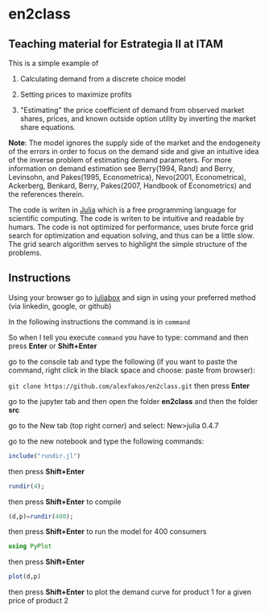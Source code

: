 # en2class
## Teaching material for Estrategia II at ITAM

This is a simple example of

1. Calculating demand from a discrete choice model

2. Setting prices to maximize profits 

3. "Estimating" the price coefficient of demand from observed market shares, prices, and known outside option utility by inverting the market share equations.

**Note**: The model ignores the supply side of the market and the endogeneity of the errors in order to focus on the demand side and give an intuitive idea of the inverse problem of estimating demand parameters. For more information on demand estimation see Berry(1994, Rand) and Berry, Levinsohn, and Pakes(1995, Econometrica), Nevo(2001, Econometrica), Ackerberg, Benkard, Berry, Pakes(2007, Handbook of Econometrics) and the references therein.   

The code is writen in [Julia](http://julialang.org/) which is a free programming language for scientific computing. The code is writen to be intuitive and readable by humars. The code is not optimized for performance, uses brute force grid search for optimization and equation solving, and thus can be a little slow. The grid search algorithm serves to highlight the simple structure of the problems. 


## Instructions

Using your browser go to [juliabox](https://juliabox.com/) and sign in using your preferred method (via linkedin, google, or github)

In the following instructions the command is in `command` 

So when I tell you execute `command` you have to type: command and then press **Enter** or **Shift+Enter**

go to the console tab and type the following (if you want to paste the command, right click in the black space and choose: paste from browser):

`git clone https://github.com/alexfakos/en2class.git`  then press **Enter**

go to the jupyter tab and then open the folder  **en2class** and then the folder **src**

go to the New tab (top right corner) and select: New>julia 0.4.7

go to the new notebook and type the following commands:

```julia
include("rundir.jl")
``` 
then press **Shift+Enter**

```julia 
rundir(4);
``` 
then press **Shift+Enter** to compile

```julia
(d,p)=rundir(400);
```
then press **Shift+Enter** to run the model for 400 consumers

```julia
using PyPlot
```
then press **Shift+Enter** 

```julia
plot(d,p)
```
then press **Shift+Enter** to plot the demand curve for product 1 for a given price of product 2

